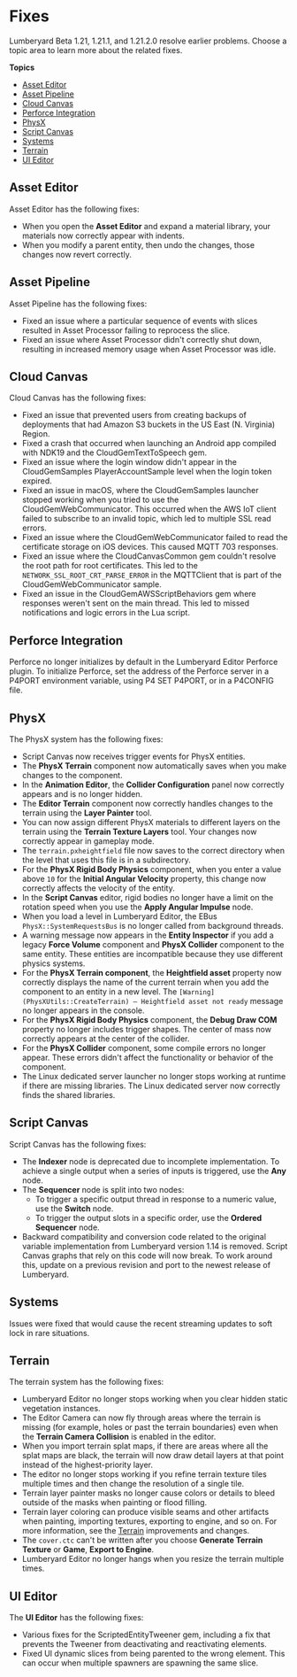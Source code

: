# Fixes<a name="lumberyard-v1.21-fixes"></a>

Lumberyard Beta 1.21, 1.21.1, and 1.21.2.0 resolve earlier problems. Choose a topic area to learn more about the related fixes.

**Topics**
+ [Asset Editor](#asset-editor-fixes-v1.21)
+ [Asset Pipeline](#asset-pipeline-fixes-v1.21)
+ [Cloud Canvas](#cloud-canvas-fixes-v1.21)
+ [Perforce Integration](#perforce-integration-fixes-v1.21)
+ [PhysX](#physx-fixes-v1.21)
+ [Script Canvas](#script-canvas-fixes-v1.21)
+ [Systems](#system-fixes-v1.21)
+ [Terrain](#terrain-fixes-v1.21)
+ [UI Editor](#UI-editor-fixes-v1.21)

## Asset Editor<a name="asset-editor-fixes-v1.21"></a>

Asset Editor has the following fixes:
+ When you open the **Asset Editor** and expand a material library, your materials now correctly appear with indents.
+ When you modify a parent entity, then undo the changes, those changes now revert correctly. 

## Asset Pipeline<a name="asset-pipeline-fixes-v1.21"></a>

Asset Pipeline has the following fixes:
+ Fixed an issue where a particular sequence of events with slices resulted in Asset Processor failing to reprocess the slice.
+ Fixed an issue where Asset Processor didn't correctly shut down, resulting in increased memory usage when Asset Processor was idle.

## Cloud Canvas<a name="cloud-canvas-fixes-v1.21"></a>

Cloud Canvas has the following fixes:
+ Fixed an issue that prevented users from creating backups of deployments that had Amazon S3 buckets in the US East (N. Virginia) Region.
+ Fixed a crash that occurred when launching an Android app compiled with NDK19 and the CloudGemTextToSpeech gem.
+ Fixed an issue where the login window didn't appear in the CloudGemSamples PlayerAccountSample level when the login token expired.
+ Fixed an issue in macOS, where the CloudGemSamples launcher stopped working when you tried to use the CloudGemWebCommunicator. This occurred when the AWS IoT client failed to subscribe to an invalid topic, which led to multiple SSL read errors.
+ Fixed an issue where the CloudGemWebCommunicator failed to read the certificate storage on iOS devices. This caused MQTT 703 responses.
+ Fixed an issue where the CloudCanvasCommon gem couldn't resolve the root path for root certificates. This led to the `NETWORK_SSL_ROOT_CRT_PARSE_ERROR` in the MQTTClient that is part of the CloudGemWebCommunicator sample.
+ Fixed an issue in the CloudGemAWSScriptBehaviors gem where responses weren't sent on the main thread. This led to missed notifications and logic errors in the Lua script.

## Perforce Integration <a name="perforce-integration-fixes-v1.21"></a>

Perforce no longer initializes by default in the Lumberyard Editor Perforce plugin. To initialize Perforce, set the address of the Perforce server in a P4PORT environment variable, using P4 SET P4PORT, or in a P4CONFIG file.

## PhysX<a name="physx-fixes-v1.21"></a>

The PhysX system has the following fixes:
+ Script Canvas now receives trigger events for PhysX entities.
+ The **PhysX Terrain** component now automatically saves when you make changes to the component.
+ In the **Animation Editor**, the **Collider Configuration** panel now correctly appears and is no longer hidden.
+ The **Editor Terrain** component now correctly handles changes to the terrain using the **Layer Painter** tool.
+ You can now assign different PhysX materials to different layers on the terrain using the **Terrain Texture Layers** tool. Your changes now correctly appear in gameplay mode. 
+ The `terrain.pxheightfield` file now saves to the correct directory when the level that uses this file is in a subdirectory.
+ For the **PhysX Rigid Body Physics** component, when you enter a value above `10` for the **Initial Angular Velocity** property, this change now correctly affects the velocity of the entity.
+ In the **Script Canvas** editor, rigid bodies no longer have a limit on the rotation speed when you use the **Apply Angular Impulse** node.
+ When you load a level in Lumberyard Editor, the EBus `PhysX::SystemRequestsBus` is no longer called from background threads.
+ A warning message now appears in the **Entity Inspector** if you add a legacy **Force Volume** component and **PhysX Collider** component to the same entity. These entities are incompatible because they use different physics systems.
+ For the **PhysX Terrain component**, the **Heightfield asset** property now correctly displays the name of the current terrain when you add the component to an entity in a new level. The `[Warning] (PhysXUtils::CreateTerrain) – Heightfield asset not ready` message no longer appears in the console.
+ For the **PhysX Rigid Body Physics** component, the **Debug Draw COM** property no longer includes trigger shapes. The center of mass now correctly appears at the center of the collider.
+ For the **PhysX Collider** component, some compile errors no longer appear. These errors didn't affect the functionality or behavior of the component.
+ The Linux dedicated server launcher no longer stops working at runtime if there are missing libraries. The Linux dedicated server now correctly finds the shared libraries.

## Script Canvas<a name="script-canvas-fixes-v1.21"></a>

Script Canvas has the following fixes:
+ The **Indexer** node is deprecated due to incomplete implementation. To achieve a single output when a series of inputs is triggered, use the **Any** node.
+ The **Sequencer** node is split into two nodes:
  + To trigger a specific output thread in response to a numeric value, use the **Switch** node.
  + To trigger the output slots in a specific order, use the **Ordered Sequencer** node.
+ Backward compatibility and conversion code related to the original variable implementation from Lumberyard version 1.14 is removed. Script Canvas graphs that rely on this code will now break. To work around this, update on a previous revision and port to the newest release of Lumberyard.

## Systems<a name="system-fixes-v1.21"></a>

Issues were fixed that would cause the recent streaming updates to soft lock in rare situations.

## Terrain<a name="terrain-fixes-v1.21"></a>

The terrain system has the following fixes:
+ Lumberyard Editor no longer stops working when you clear hidden static vegetation instances.
+ The Editor Camera can now fly through areas where the terrain is missing (for example, holes or past the terrain boundaries) even when the **Terrain Camera Collision** is enabled in the editor.
+ When you import terrain splat maps, if there are areas where all the splat maps are black, the terrain will now draw detail layers at that point instead of the highest-priority layer.
+ The editor no longer stops working if you refine terrain texture tiles multiple times and then change the resolution of a single tile.
+ Terrain layer painter masks no longer cause colors or details to bleed outside of the masks when painting or flood filling.
+ Terrain layer coloring can produce visible seams and other artifacts when painting, importing textures, exporting to engine, and so on. For more information, see the [Terrain](lumberyard-v1.21-improvements-changes.md#lumberyard-v1.21-improvements-changes-terrain) improvements and changes.
+ The `cover.ctc` can't be written after you choose **Generate Terrain Texture** or **Game**, **Export to Engine**.
+ Lumberyard Editor no longer hangs when you resize the terrain multiple times.

## UI Editor<a name="UI-editor-fixes-v1.21"></a>

The **UI Editor** has the following fixes:
+ Various fixes for the ScriptedEntityTweener gem, including a fix that prevents the Tweener from deactivating and reactivating elements.
+ Fixed UI dynamic slices from being parented to the wrong element. This can occur when multiple spawners are spawning the same slice.

